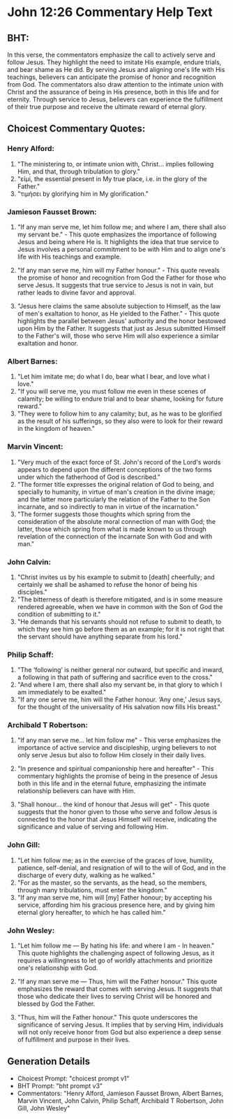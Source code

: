 # John 12:26 Commentary Help Text

## BHT:
In this verse, the commentators emphasize the call to actively serve and follow Jesus. They highlight the need to imitate His example, endure trials, and bear shame as He did. By serving Jesus and aligning one's life with His teachings, believers can anticipate the promise of honor and recognition from God. The commentators also draw attention to the intimate union with Christ and the assurance of being in His presence, both in this life and for eternity. Through service to Jesus, believers can experience the fulfillment of their true purpose and receive the ultimate reward of eternal glory.

## Choicest Commentary Quotes:
### Henry Alford:
1. "The ministering to, or intimate union with, Christ... implies following Him, and that, through tribulation to glory."
2. "εἰμί, the essential present in My true place, i.e. in the glory of the Father."
3. "τιμήσει by glorifying him in My glorification."

### Jamieson Fausset Brown:
1. "If any man serve me, let him follow me; and where I am, there shall also my servant be." - This quote emphasizes the importance of following Jesus and being where He is. It highlights the idea that true service to Jesus involves a personal commitment to be with Him and to align one's life with His teachings and example.

2. "If any man serve me, him will my Father honour." - This quote reveals the promise of honor and recognition from God the Father for those who serve Jesus. It suggests that true service to Jesus is not in vain, but rather leads to divine favor and approval.

3. "Jesus here claims the same absolute subjection to Himself, as the law of men's exaltation to honor, as He yielded to the Father." - This quote highlights the parallel between Jesus' authority and the honor bestowed upon Him by the Father. It suggests that just as Jesus submitted Himself to the Father's will, those who serve Him will also experience a similar exaltation and honor.

### Albert Barnes:
1. "Let him imitate me; do what I do, bear what I bear, and love what I love."
2. "If you will serve me, you must follow me even in these scenes of calamity; be willing to endure trial and to bear shame, looking for future reward."
3. "They were to follow him to any calamity; but, as he was to be glorified as the result of his sufferings, so they also were to look for their reward in the kingdom of heaven."

### Marvin Vincent:
1. "Very much of the exact force of St. John's record of the Lord's words appears to depend upon the different conceptions of the two forms under which the fatherhood of God is described."
2. "The former title expresses the original relation of God to being, and specially to humanity, in virtue of man's creation in the divine image; and the latter more particularly the relation of the Father to the Son incarnate, and so indirectly to man in virtue of the incarnation."
3. "The former suggests those thoughts which spring from the consideration of the absolute moral connection of man with God; the latter, those which spring from what is made known to us through revelation of the connection of the incarnate Son with God and with man."

### John Calvin:
1. "Christ invites us by his example to submit to [death] cheerfully; and certainly we shall be ashamed to refuse the honor of being his disciples."
2. "The bitterness of death is therefore mitigated, and is in some measure rendered agreeable, when we have in common with the Son of God the condition of submitting to it."
3. "He demands that his servants should not refuse to submit to death, to which they see him go before them as an example; for it is not right that the servant should have anything separate from his lord."

### Philip Schaff:
1. "The ‘following’ is neither general nor outward, but specific and inward, a following in that path of suffering and sacrifice even to the cross." 
2. "And where I am, there shall also my servant be, in that glory to which I am immediately to be exalted." 
3. "If any one serve me, him will the Father honour. ‘Any one,’ Jesus says, for the thought of the universality of His salvation now fills His breast."

### Archibald T Robertson:
1. "If any man serve me... let him follow me" - This verse emphasizes the importance of active service and discipleship, urging believers to not only serve Jesus but also to follow Him closely in their daily lives.

2. "In presence and spiritual companionship here and hereafter" - This commentary highlights the promise of being in the presence of Jesus both in this life and in the eternal future, emphasizing the intimate relationship believers can have with Him.

3. "Shall honour... the kind of honour that Jesus will get" - This quote suggests that the honor given to those who serve and follow Jesus is connected to the honor that Jesus Himself will receive, indicating the significance and value of serving and following Him.

### John Gill:
1. "Let him follow me; as in the exercise of the graces of love, humility, patience, self-denial, and resignation of will to the will of God, and in the discharge of every duty, walking as he walked." 
2. "For as the master, so the servants, as the head, so the members, through many tribulations, must enter the kingdom." 
3. "If any man serve me, him will [my] Father honour; by accepting his service, affording him his gracious presence here, and by giving him eternal glory hereafter, to which he has called him."

### John Wesley:
1. "Let him follow me — By hating his life: and where I am - In heaven." This quote highlights the challenging aspect of following Jesus, as it requires a willingness to let go of worldly attachments and prioritize one's relationship with God.

2. "If any man serve me — Thus, him will the Father honour." This quote emphasizes the reward that comes with serving Jesus. It suggests that those who dedicate their lives to serving Christ will be honored and blessed by God the Father.

3. "Thus, him will the Father honour." This quote underscores the significance of serving Jesus. It implies that by serving Him, individuals will not only receive honor from God but also experience a deep sense of fulfillment and purpose in their lives.


## Generation Details
- Choicest Prompt: "choicest prompt v1"
- BHT Prompt: "bht prompt v3"
- Commentators: "Henry Alford, Jamieson Fausset Brown, Albert Barnes, Marvin Vincent, John Calvin, Philip Schaff, Archibald T Robertson, John Gill, John Wesley"
